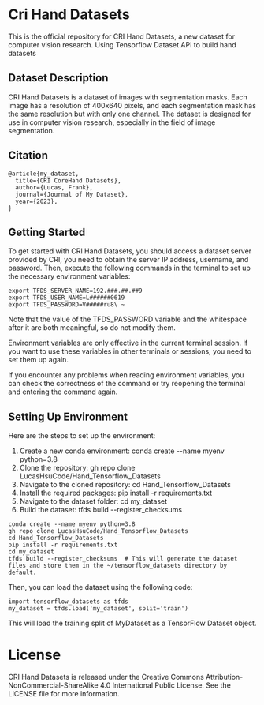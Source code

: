 # Cri Hand Datasets
This is the official repository for CRI Hand Datasets, a new dataset for computer vision research.
Using Tensorflow Dataset API to build hand datasets

## Dataset Description
CRI Hand Datasets is a dataset of images with segmentation masks. Each image has a resolution of 400x640 pixels, and each segmentation mask has the same resolution but with only one channel. The dataset is designed for use in computer vision research, especially in the field of image segmentation.

## Citation
``` 
@article{my_dataset,
  title={CRI CoreHand Datasets},
  author={Lucas, Frank},
  journal={Journal of My Dataset},
  year={2023},
}
``` 

## Getting Started

To get started with CRI Hand Datasets, you should access a dataset server provided by CRI, you need to obtain the server IP address, username, and password. Then, execute the following commands in the terminal to set up the necessary environment variables:
``` 
export TFDS_SERVER_NAME=192.###.##.##9
export TFDS_USER_NAME=L######0619
export TFDS_PASSWORD=V#####ru8\ ~
```
Note that the value of the TFDS_PASSWORD variable and the whitespace after it are both meaningful, so do not modify them.

Environment variables are only effective in the current terminal session. If you want to use these variables in other terminals or sessions, you need to set them up again.

If you encounter any problems when reading environment variables, you can check the correctness of the command or try reopening the terminal and entering the command again.



## Setting Up Environment
Here are the steps to set up the environment:

1. Create a new conda environment: conda create --name myenv python=3.8
2. Clone the repository: gh repo clone LucasHsuCode/Hand_Tensorflow_Datasets
3. Navigate to the cloned repository: cd Hand_Tensorflow_Datasets
4. Install the required packages: pip install -r requirements.txt
5. Navigate to the dataset folder: cd my_dataset
6. Build the dataset: tfds build --register_checksums
``` 
conda create --name myenv python=3.8
gh repo clone LucasHsuCode/Hand_Tensorflow_Datasets
cd Hand_Tensorflow_Datasets
pip install -r requirements.txt
cd my_dataset
tfds build --register_checksums  # This will generate the dataset files and store them in the ~/tensorflow_datasets directory by default.
```

Then, you can load the dataset using the following code:
``` 
import tensorflow_datasets as tfds
my_dataset = tfds.load('my_dataset', split='train')
``` 
This will load the training split of MyDataset as a TensorFlow Dataset object.

# License
CRI Hand Datasets is released under the Creative Commons Attribution-NonCommercial-ShareAlike 4.0 International Public License. See the LICENSE file for more information.